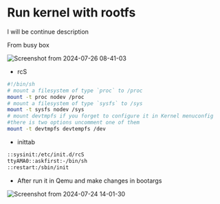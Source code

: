 # Run kernel with rootfs

I will be continue description

From busy box

![Screenshot from 2024-07-26 08-41-03](https://github.com/user-attachments/assets/64550cc5-c646-430f-93c9-7e83d81c166e)

- rcS

```bash
#!/bin/sh
# mount a filesystem of type `proc` to /proc
mount -t proc nodev /proc
# mount a filesystem of type `sysfs` to /sys
mount -t sysfs nodev /sys
# mount devtmpfs if you forget to configure it in Kernel menuconfig
#there is two options uncomment one of them  
mount -t devtmpfs devtempfs /dev
```

- inittab

```bash
::sysinit:/etc/init.d/rcS
ttyAMA0::askfirst:-/bin/sh
::restart:/sbin/init
```
- After run it in Qemu and make changes in bootargs

![Screenshot from 2024-07-24 14-01-30](https://github.com/user-attachments/assets/2bd27deb-05c2-425a-80b2-d77f895810df)


